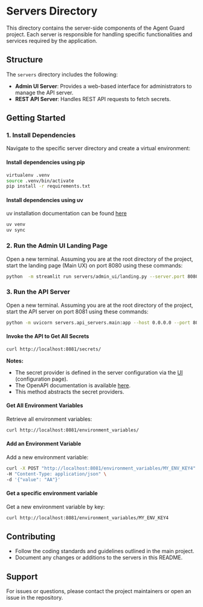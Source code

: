 # Servers Directory

This directory contains the server-side components of the Agent Guard project. Each server is responsible for handling specific functionalities and services required by the application.

## Structure

The `servers` directory includes the following:

- **Admin UI Server**: Provides a web-based interface for administrators to manage the API server.
- **REST API Server**: Handles REST API requests to fetch secrets.

## Getting Started

### 1. Install Dependencies
Navigate to the specific server directory and create a virtual environment:

#### Install dependencies using pip
```bash
virtualenv .venv
source .venv/bin/activate 
pip install -r requirements.txt 
```

#### Install dependencies using uv

uv installation documentation can be found [here](https://docs.astral.sh/uv/getting-started/installation/)

```bash
uv venv
uv sync
```



### 2. Run the Admin UI Landing Page
Open a new terminal.
Assuming you are at the root directory of the project, start the landing page (Main UX) on port 8080 using these commands:
```bash
python  -m streamlit run servers/admin_ui/landing.py --server.port 8080 &
```

### 3. Run the API Server
Open a new terminal.
Assuming you are at the root directory of the project, start the API server on port 8081 using these commands:
```bash
python -m uvicorn servers.api_servers.main:app --host 0.0.0.0 --port 8081
```

#### Invoke the API to Get All Secrets
```bash
curl http://localhost:8081/secrets/
```

**Notes:**
- The secret provider is defined in the server configuration via the [UI](http://localhost:8080) (configuration page).
- The OpenAPI documentation is available [here](http://localhost:8081/docs).
- This method abstracts the secret providers.

#### Get All Environment Variables
Retrieve all environment variables:
```bash
curl http://localhost:8081/environment_variables/
```

#### Add an Environment Variable
Add a new environment variable:
```bash
curl -X POST "http://localhost:8081/environment_variables/MY_ENV_KEY4" \
-H "Content-Type: application/json" \
-d '{"value": "AA"}'
```

#### Get a specific environment variable
Get a new environment variable by key:
```bash
curl http://localhost:8081/environment_variables/MY_ENV_KEY4
```

## Contributing

- Follow the coding standards and guidelines outlined in the main project.
- Document any changes or additions to the servers in this README.

## Support

For issues or questions, please contact the project maintainers or open an issue in the repository.

